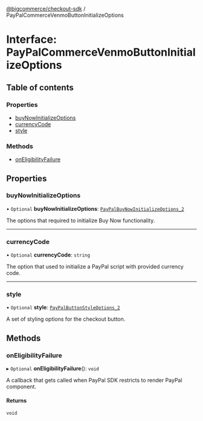 [@bigcommerce/checkout-sdk](../README.md) / PayPalCommerceVenmoButtonInitializeOptions

# Interface: PayPalCommerceVenmoButtonInitializeOptions

## Table of contents

### Properties

- [buyNowInitializeOptions](PayPalCommerceVenmoButtonInitializeOptions.md#buynowinitializeoptions)
- [currencyCode](PayPalCommerceVenmoButtonInitializeOptions.md#currencycode)
- [style](PayPalCommerceVenmoButtonInitializeOptions.md#style)

### Methods

- [onEligibilityFailure](PayPalCommerceVenmoButtonInitializeOptions.md#oneligibilityfailure)

## Properties

### buyNowInitializeOptions

• `Optional` **buyNowInitializeOptions**: [`PayPalBuyNowInitializeOptions_2`](PayPalBuyNowInitializeOptions_2.md)

The options that required to initialize Buy Now functionality.

___

### currencyCode

• `Optional` **currencyCode**: `string`

The option that used to initialize a PayPal script with provided currency code.

___

### style

• `Optional` **style**: [`PayPalButtonStyleOptions_2`](PayPalButtonStyleOptions_2.md)

A set of styling options for the checkout button.

## Methods

### onEligibilityFailure

▸ `Optional` **onEligibilityFailure**(): `void`

 A callback that gets called when PayPal SDK restricts to render PayPal component.

#### Returns

`void`
